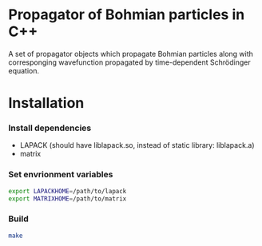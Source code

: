 # Propagator of Bohmian particles in C++

A set of propagator objects which propagate Bohmian particles along with corresponging wavefunction propagated by time-dependent Schrödinger equation.


# Installation

### Install dependencies

- LAPACK (should have liblapack.so, instead of static library: liblapack.a)
- matrix

### Set envrionment variables

``` bash
export LAPACKHOME=/path/to/lapack
export MATRIXHOME=/path/to/matrix
```

### Build

``` bash
make
```

